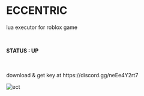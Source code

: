 # ECCENTRIC
lua executor for roblox game 

<br/>

**STATUS : UP**

<br/>


<br/>
download & get key at https://discord.gg/neEe4Y2rt7
<br/>




![ect](https://user-images.githubusercontent.com/47096657/194698831-9208ddef-e73e-4257-a310-42d2ed74ac28.PNG)
